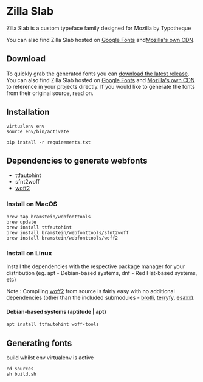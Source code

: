 # Zilla Slab

Zilla Slab is a custom typeface family designed for Mozilla by Typotheque

You can also find Zilla Slab hosted on [Google Fonts](https://fonts.google.com/specimen/Zilla+Slab) and[Mozilla's own CDN](https://code.cdn.mozilla.net/fonts/zilla-slab.css). 

## Download

To quickly grab the generated fonts you can [download the latest release](https://github.com/mozilla/zilla-slab/releases/latest). You can also find Zilla Slab hosted on [Google Fonts](https://fonts.google.com/specimen/Zilla+Slab) and [Mozilla's own CDN](https://code.cdn.mozilla.net/fonts/zilla-slab.css) to reference in your projects directly. If you would like to generate the fonts from their original source, read on.

## Installation

```
virtualenv env
source env/bin/activate

pip install -r requirements.txt
```

## Dependencies to generate webfonts
* ttfautohint
* sfnt2woff
* [woff2](https://github.com/google/woff2)

### Install on MacOS
```
brew tap bramstein/webfonttools
brew update
brew install ttfautohint
brew install bramstein/webfonttools/sfnt2woff
brew install bramstein/webfonttools/woff2

```
### Install on Linux
Install the dependencies with the respective package manager for your distribution (eg. apt - Debian-based systems, dnf - Red Hat-based systems, etc)

Note : Compiling [woff2](https://github.com/google/woff2) from source is fairly easy with no additional dependencies (other than the included submodules - [brotli](https://github.com/google/brotli), [terryfy](https://github.com/MacPython/terryfy), [esaxx](https://github.com/hillbig/esaxx)).
#### Debian-based systems (aptitude | apt)
`apt install ttfautohint woff-tools`

## Generating fonts

build whilst env virtualenv is active
```
cd sources
sh build.sh
```
